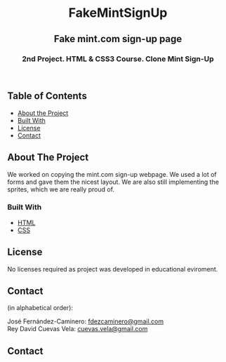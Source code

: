 <h1 align="center">FakeMintSignUp</h1>

<h2 align="center">Fake mint.com sign-up page</h2>

<h3 align="center">2nd Project. HTML & CSS3 Course. Clone Mint Sign-Up</h3>

<br> 


## Table of Contents

* [About the Project](#about-the-project)
* [Built With](#built-with)
* [License](#license)
* [Contact](#contact)

## About The Project

We worked on copying the mint.com sign-up webpage. We used a lot of forms and gave them the nicest layout. We are also still implementing the sprites, which we are really proud of.

### Built With

* [HTML](https://developer.mozilla.org/en-US/docs/Web/HTML)
* [CSS](https://developer.mozilla.org/en-US/docs/Web/CSS)


## License

No licenses required as project was developed in educational eviroment.

## Contact

(in alphabetical order):

José Fernández-Caminero: fdezcaminero@gmail.com <br>
Rey David Cuevas Vela: cuevas.vela@gmail.com


## Contact
